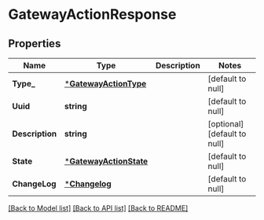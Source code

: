 # GatewayActionResponse

## Properties
Name | Type | Description | Notes
------------ | ------------- | ------------- | -------------
**Type_** | [***GatewayActionType**](GatewayActionType.md) |  | [default to null]
**Uuid** | **string** |  | [default to null]
**Description** | **string** |  | [optional] [default to null]
**State** | [***GatewayActionState**](GatewayActionState.md) |  | [default to null]
**ChangeLog** | [***Changelog**](Changelog.md) |  | [default to null]

[[Back to Model list]](../README.md#documentation-for-models) [[Back to API list]](../README.md#documentation-for-api-endpoints) [[Back to README]](../README.md)

